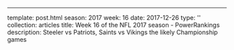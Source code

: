 ---
template: post.html
season: 2017
week: 16
date: 2017-12-26
type: ''
collection: articles
title: Week 16 of the NFL 2017 season - PowerRankings
description: Steeler vs Patriots, Saints vs Vikings the likely Championship games

